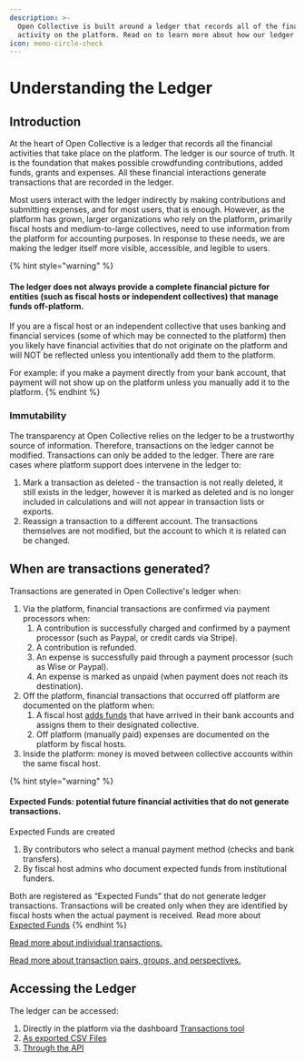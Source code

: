 ```yaml
---
description: >-
  Open Collective is built around a ledger that records all of the financial
  activity on the platform. Read on to learn more about how our ledger works.
icon: memo-circle-check
---
```


# Understanding the Ledger

## Introduction

At the heart of Open Collective is a ledger that records all the financial activities that take place on the platform. The ledger is our source of truth. It is the foundation that makes possible crowdfunding contributions, added funds, grants and expenses. All these financial interactions generate transactions that are recorded in the ledger.&#x20;

Most users interact with the ledger indirectly by making contributions and submitting expenses, and for most users, that is enough. However, as the platform has grown, larger organizations who rely on the platform, primarily fiscal hosts and medium-to-large collectives, need to use information from the platform for accounting purposes. In response to these needs, we are making the ledger itself more visible, accessible, and legible to users.

{% hint style="warning" %}
#### The ledger does not always provide a complete financial picture for entities (such as fiscal hosts or independent collectives) that manage funds off-platform.

If you are a fiscal host or an independent collective that uses banking and financial services (some of which may be connected to the platform) then you likely have financial activities that do not originate on the platform and will NOT be reflected unless you intentionally add them to the platform.

For example: if you make a payment directly from your bank account, that payment will not show up on the platform unless you manually add it to the platform.
{% endhint %}

### Immutability

The transparency at Open Collective relies on the ledger to be a trustworthy source of information. Therefore, transactions on the ledger cannot be modified. Transactions can only be added to the ledger. There are rare cases where platform support does intervene in the ledger to:

1. Mark a transaction as deleted - the transaction is not really deleted, it still exists in the ledger, however it is marked as deleted and is no longer included in calculations and will not appear in transaction lists or exports.
2. Reassign a transaction to a different account. The transactions themselves are not modified, but the account to which it is related can be changed.

## When are transactions generated?

Transactions are generated in Open Collective's ledger when:

1. Via the platform, financial transactions are confirmed via payment processors when:
   1. A contribution is successfully charged and confirmed by a payment processor (such as Paypal, or credit cards via Stripe).
   2. A contribution is refunded.
   3. An expense is successfully paid through a payment processor (such as Wise or Paypal).
   4. An expense is marked as unpaid (when payment does not reach its destination).
2. Off the platform, financial transactions that occurred off platform are documented on the platform when:
   1. A fiscal host [adds funds](added-funds-in-the-ledger.md) that have arrived in their bank accounts and assigns them to their designated collective.
   2. Off platform (manually paid) expenses are documented on the platform by fiscal hosts. &#x20;
3. Inside the platform: money is moved between collective accounts within the same fiscal host.

{% hint style="warning" %}
#### Expected Funds: potential future financial activities that do not generate transactions.

Expected Funds are created

1. By contributors who select a manual payment method (checks and bank transfers).
2. By fiscal host admins who document expected funds from institutional funders.

Both are registered as “Expected Funds” that do not generate ledger transactions. Transactions will be created only when they are identified by fiscal hosts when the actual payment is received. Read more about [Expected Funds](../../fiscal-hosts/receiving-money/expected-funds.md)&#x20;
{% endhint %}

[Read more about individual transactions.](individual-transactions.md)

[Read more about transaction pairs, groups, and perspectives.](transaction-pairs-groups-and-perspectives.md)&#x20;

## Accessing the Ledger

The ledger can be accessed:

1. Directly in the platform via the dashboard [Transactions tool](individual-transactions.md)
2. [As exported CSV Files](exporting-transactions.md)
3. [Through the API](../../development/api.md)
